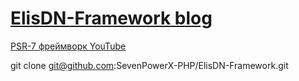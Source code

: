 # [ElisDN-Framework blog](https://elisdn.ru/blog/113/psr7-framework-http)
[PSR-7 фреймворк YouTube](https://www.youtube.com/watch?v=w4iqxN0nfTs)

git clone git@github.com:SevenPowerX-PHP/ElisDN-Framework.git


